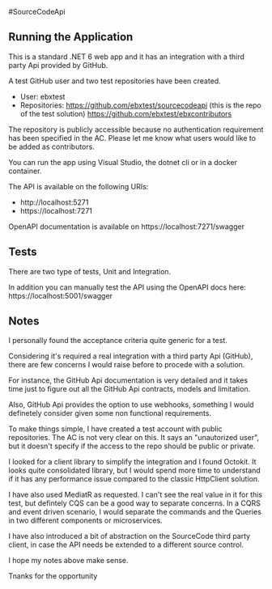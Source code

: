#SourceCodeApi

## Running the Application

This is a standard .NET 6 web app and it has an integration with a third party Api provided by GitHub.

A test GitHub user and two test repositories have been created.

- User: ebxtest
- Repositories: 
    https://github.com/ebxtest/sourcecodeapi (this is the repo of the test solution)
    https://github.com/ebxtest/ebxcontributors

The repository is publicly accessible because no authentication requirement has been specified in the AC. 
Please let me know what users would like to be added as contributors.

You can run the app using Visual Studio, the dotnet cli or in a docker container.

The API is available on the following URIs:
- http://localhost:5271
- https://localhost:7271

OpenAPI documentation is available on https://localhost:7271/swagger

## Tests

There are two type of tests, Unit and Integration.

In addition you can manually test the API using the OpenAPI docs here: https://localhost:5001/swagger

## Notes

I personally found the acceptance criteria quite generic for a test. 

Considering it's required a real integration with a third party Api (GitHub), there are few concerns I would raise before to procede with a solution.

For instance, the GitHub Api documentation is very detailed and it takes time just to figure out all the GitHub Api contracts, models and limitation. 

Also, GitHub Api provides the option to use webhooks, something I would definetely consider given some non functional requirements.

To make things simple, I have created a test account with public repositories. The AC is not very clear on this. It says an "unautorized user", but it doesn't specify if the access to the repo should be public or private.

I looked for a client library to simplify the integration and I found Octokit. It looks quite consolidated library, but I would spend more time to understand if it has any performance issue compared to the classic HttpClient solution.

I have also used MediatR as requested. I can't see the real value in it for this test, but defintely CQS can be a good way to separate concerns. In a CQRS and event driven scenario, I would separate the commands and the Queries in two different components or microservices.

I have also introduced a bit of abstraction on the SourceCode third party client, in case the API needs be extended to a different source control.

I hope my notes above make sense.

Tnanks for the opportunity



